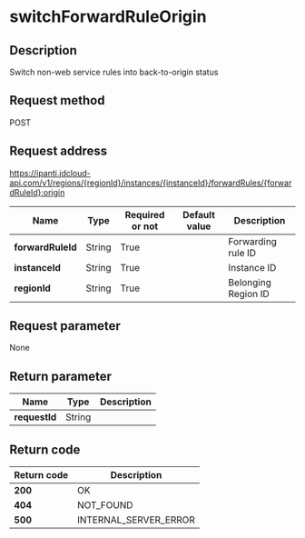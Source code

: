 # switchForwardRuleOrigin


## Description
Switch non-web service rules into back-to-origin status

## Request method
POST

## Request address
https://ipanti.jdcloud-api.com/v1/regions/{regionId}/instances/{instanceId}/forwardRules/{forwardRuleId}:origin

|Name|Type|Required or not|Default value|Description|
|---|---|---|---|---|
|**forwardRuleId**|String|True||Forwarding rule ID|
|**instanceId**|String|True||Instance ID|
|**regionId**|String|True||Belonging Region ID|

## Request parameter
None


## Return parameter
|Name|Type|Description|
|---|---|---|
|**requestId**|String||



## Return code
|Return code|Description|
|---|---|
|**200**|OK|
|**404**|NOT_FOUND|
|**500**|INTERNAL_SERVER_ERROR|
